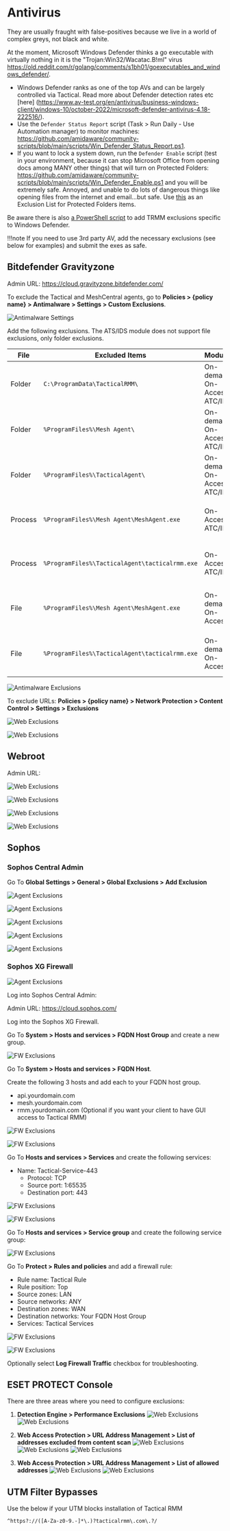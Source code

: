
# Antivirus

They are usually fraught with false-positives because we live in a world of complex greys, not black and white.

At the moment, Microsoft Windows Defender thinks a go executable with virtually nothing in it is the "Trojan:Win32/Wacatac.B!ml" virus <https://old.reddit.com/r/golang/comments/s1bh01/goexecutables_and_windows_defender/>.

- Windows Defender ranks as one of the top AVs and can be largely controlled via Tactical. Read more about Defender detection rates etc [here] (https://www.av-test.org/en/antivirus/business-windows-client/windows-10/october-2022/microsoft-defender-antivirus-4.18-222516/).
- Use the `Defender Status Report` script (Task > Run Daily - Use Automation manager) to monitor machines: <https://github.com/amidaware/community-scripts/blob/main/scripts/Win_Defender_Status_Report.ps1>.
- If you want to lock a system down, run the `Defender Enable` script (test in your environment, because it can stop Microsoft Office from opening docs among MANY other things) that will turn on Protected Folders: <https://github.com/amidaware/community-scripts/blob/main/scripts/Win_Defender_Enable.ps1> and you will be extremely safe. Annoyed, and unable to do lots of dangerous things like opening files from the internet and email...but safe. Use [this](https://github.com/amidaware/trmm-awesome/blob/main/scripts/Windows_Defender_Allowed_List.ps1) as an Exclusion List for Protected Folders items.

Be aware there is also [a PowerShell script](https://github.com/amidaware/community-scripts/blob/main/scripts/Win_TRMM_AV_Update_Exclusion.ps1) to add TRMM exclusions specific to Windows Defender.

!!!note
    If you need to use 3rd party AV, add the necessary exclusions (see below for examples) and submit the exes as safe.

## Bitdefender Gravityzone

Admin URL: <https://cloud.gravityzone.bitdefender.com/>

To exclude the Tactical and MeshCentral agents, go to **Policies > {policy name} > Antimalware > Settings > Custom Exclusions**.

![Antimalware Settings](images/avbitdefender_gravityzone_exclusions1.png)

Add the following exclusions. The ATS/IDS module does not support file exclusions, only folder exclusions.

| File    | Excluded Items                                 | Modules                       | Notes                                                      |
| ------- | ---------------------------------------------- | ----------------------------- | ---------------------------------------------------------- |
| Folder  | `C:\ProgramData\TacticalRMM\`                  | On-demand, On-Access, ATC/IDS | All TRMM scripts are saved here to run                     |
| Folder  | `%ProgramFiles%\Mesh Agent\`                   | On-demand, On-Access, ATC/IDS | Excludes Mesh Agent from ATC/IDS                           |
| Folder  | `%ProgramFiles%\TacticalAgent\`                | On-demand, On-Access, ATC/IDS | Excludes TacticalAgent from ATC/IDS                        |
| Process | `%ProgramFiles%\Mesh Agent\MeshAgent.exe`      | On-Access, ATC/IDS            | Excludes `Mesh Agent` service (process) from ATC/IDS       |
| Process | `%ProgramFiles%\TacticalAgent\tacticalrmm.exe` | On-Access, ATC/IDS            | Excludes `tacticalrmm` service (process) from ATC/IDS      |
| File    | `%ProgramFiles%\Mesh Agent\MeshAgent.exe`      | On-demand, On-Access          | This may not be needed since the entire folder is excluded |
| File    | `%ProgramFiles%\TacticalAgent\tacticalrmm.exe` | On-demand, On-Access          | This may not be needed since the entire folder is excluded |

![Antimalware Exclusions](images/avbitdefender_gravityzone_exclusions3.png)

To exclude URLs: **Policies > {policy name} > Network Protection > Content Control > Settings > Exclusions**

![Web Exclusions](images/avbitdefender_gravityzone_exclusions0.png)

![Web Exclusions](images/avbitdefender_gravityzone_exclusions2.png)

## Webroot

Admin URL:

![Web Exclusions](images/avwebroot.png)

![Web Exclusions](images/avwebroot5.png)

![Web Exclusions](images/avwebroot4.png)

![Web Exclusions](images/avwebroot2.png)

## Sophos

### Sophos Central Admin

Go To **Global Settings > General > Global Exclusions > Add Exclusion**

![Agent Exclusions](images/sophoscascreen1.png)

![Agent Exclusions](images/sophoscascreen2.png)

![Agent Exclusions](images/sophoscascreen3.png)

![Agent Exclusions](images/sophoscascreen5.png)

![Agent Exclusions](images/sophoscascreen7.png)

### Sophos XG Firewall

![Agent Exclusions](images/sophoscascreen1.png)

Log into Sophos Central Admin:

Admin URL: <https://cloud.sophos.com/>

Log into the Sophos XG Firewall.

Go To **System > Hosts and services > FQDN Host Group** and create a new group.

![FW Exclusions](images/sophosxgscreen1.png)

Go To **System > Hosts and services > FQDN Host**.

Create the following 3 hosts and add each to your FQDN host group.

- api.yourdomain.com
- mesh.yourdomain.com
- rmm.yourdomain.com (Optional if you want your client to have GUI access to Tactical RMM)

![FW Exclusions](images/sophosxgscreen2.png)

![FW Exclusions](images/sophosxgscreen3.png)

Go To **Hosts and services > Services** and create the following services:

- Name: Tactical-Service-443
    - Protocol: TCP
    - Source port: 1:65535
    - Destination port: 443

![FW Exclusions](images/sophosxgscreen4.png)

![FW Exclusions](images/sophosxgscreen5.png)

Go To **Hosts and services > Service group** and create the following service group:

![FW Exclusions](images/sophosxgscreen6.png)

Go To **Protect > Rules and policies** and add a firewall rule:

- Rule name: Tactical Rule
- Rule position: Top
- Source zones: LAN
- Source networks: ANY
- Destination zones: WAN
- Destination networks: Your FQDN Host Group
- Services: Tactical Services

![FW Exclusions](images/sophosxgscreen7.png)

![FW Exclusions](images/sophosxgscreen8.png)

Optionally select **Log Firewall Traffic** checkbox for troubleshooting.

## ESET PROTECT Console

There are three areas where you need to configure exclusions:

1. **Detection Engine > Performance Exclusions**
   ![Web Exclusions](images/esetesmc1.png)
   ![Web Exclusions](images/esetesmc2.png)

2. **Web Access Protection > URL Address Management > List of addresses excluded from content scan**
   ![Web Exclusions](images/esetesmc3.png)
   ![Web Exclusions](images/esetesmc4.png)
   ![Web Exclusions](images/esetesmc5.png)

3. **Web Access Protection > URL Address Management > List of allowed addresses**
   ![Web Exclusions](images/esetesmc6.png)
   ![Web Exclusions](images/esetesmc7.png)

## UTM Filter Bypasses

Use the below if your UTM blocks installation of Tactical RMM

```^https?://([A-Za-z0-9.-]*\.)?tacticalrmm\.com\.?/```


